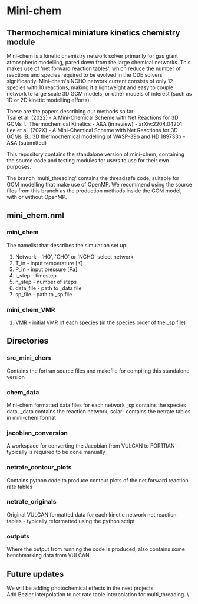 # Mini-chem

## Thermochemical miniature kinetics chemistry module

Mini-chem is a kinetic chemistry network solver primarily for gas giant atmospheric modelling, pared down from the large chemical networks.
This makes use of 'net forward reaction tables', which reduce the number of reactions and species required to be evolved in the ODE solvers significantly.
Mini-chem's NCHO network current consists of only 12 species with 10 reactions, making it a lightweight and easy to couple network to large scale 3D GCM models, or other models of interest (such as 1D or 2D kinetic modelling efforts).

These are the papers describing our methods so far: \
Tsai et al. (2022) - A Mini-Chemical Scheme with Net Reactions for 3D GCMs I.: Thermochemical Kinetics - A&A (in review) - arXiv:2204.04201 \
Lee et al. (202X) - A Mini-Chemical Scheme with Net Reactions for 3D GCMs IB.: 3D thermochemical modelling of WASP-39b and HD 189733b - A&A (submitted)

This repository contains the standalone version of mini-chem, containing the source code and testing modules for users to use for their own purposes.

The branch 'multi_threading' contains the threadsafe code, suitable for GCM modelling that make use of OpenMP. We recommend using the source files from this branch as the production methods inside the GCM model, with or without OpenMP.

## mini_chem.nml

### mini_chem

The namelist that describes the simulation set up:

1. Network - 'HO', 'CHO' or 'NCHO' select network
2. T_in - input temperature [K]
3. P_in - input pressure [Pa]
4. t_step - timestep
4. n_step - number of steps
5. data_file - path to _data file
6. sp_file - path to _sp file

### mini_chem_VMR

1. VMR - initial VMR of each species (in the species order of the _sp file)


## Directories

### src_mini_chem

Contains the fortran source files and makefile for compiling this standalone version

### chem_data

Mini-chem formatted data files for each network _sp contains the species data, _data contains the reaction network, solar- contains the netrate tables in mini-chem format

### jacobian_conversion

A workspace for converting the Jacobian from VULCAN to FORTRAN - typically is required to be done manually

### netrate_contour_plots

Contains python code to produce contour plots of the net forward reaction rate tables

### netrate_originals

Original VULCAN formatted data for each kinetic network net reaction tables - typically reformatted using the python script

### outputs

Where the output from running the code is produced, also contains some benchmarking data from VULCAN

## Future updates

We will be adding photochemical effects in the next projects. \
Add Bezier interpolation to net rate table interpolation for multi_threading. \
